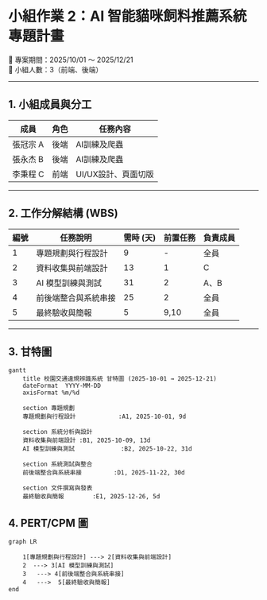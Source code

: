 # 小組作業 2：AI 智能貓咪飼料推薦系統專題計畫
📅 專案期間：2025/10/01 ～ 2025/12/21  
👥 小組人數：3（前端、後端）  

---

## 1. 小組成員與分工
| 成員 | 角色 | 任務內容 |
|------|------|----------|
|張冠宗 A | 後端 | AI訓練及爬蟲 |
|張永杰 B | 後端 | AI訓練及爬蟲 |
|李秉程 C | 前端 | UI/UX設計、頁面切版 |

---

## 2. 工作分解結構 (WBS)
| 編號 | 任務說明 | 需時 (天) | 前置任務 | 負責成員 |
|------|----------|-----------|-----------|----------|
| 1 | 專題規劃與行程設計 | 9 | - | 全員 |
| 2 | 資料收集與前端設計 | 13 | 1 | C |
| 3 | AI 模型訓練與測試 | 31 | 2 | A、B |
| 4 | 前後端整合與系統串接 | 25 | 2 | 全員 |
| 5 | 最終驗收與簡報 | 5 | 9,10 | 全員 |

---

## 3. 甘特圖
```mermaid
gantt
    title 校園交通違規辨識系統 甘特圖 (2025-10-01 → 2025-12-21)
    dateFormat  YYYY-MM-DD
    axisFormat %m/%d

    section 專題規劃
    專題規劃與行程設計            :A1, 2025-10-01, 9d

    section 系統分析與設計
    資料收集與前端設計 :B1, 2025-10-09, 13d
    AI 模型訓練與測試             :B2, 2025-10-22, 31d

    section 系統測試與整合
    前後端整合與系統串接         :D1, 2025-11-22, 30d

    section 文件撰寫與發表
    最終驗收與簡報        :E1, 2025-12-26, 5d
```

## 4. PERT/CPM 圖
```mermaid
graph LR

    1[專題規劃與行程設計] ---> 2[資料收集與前端設計]
    2  ---> 3[AI 模型訓練與測試]
    3   ---> 4[前後端整合與系統串接]
    4   --->  5[最終驗收與簡報]
end
```


